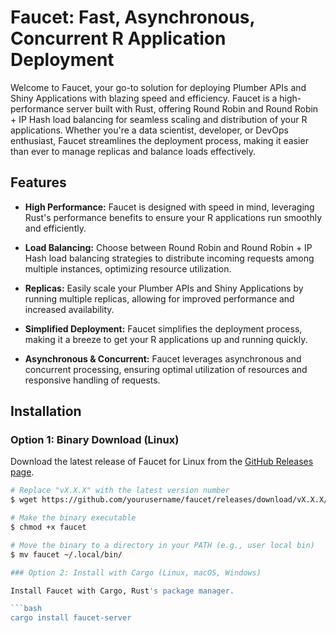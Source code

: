 # Faucet: Fast, Asynchronous, Concurrent R Application Deployment

Welcome to Faucet, your go-to solution for deploying Plumber APIs and Shiny Applications with blazing speed and efficiency. Faucet is a high-performance server built with Rust, offering Round Robin and Round Robin + IP Hash load balancing for seamless scaling and distribution of your R applications. Whether you're a data scientist, developer, or DevOps enthusiast, Faucet streamlines the deployment process, making it easier than ever to manage replicas and balance loads effectively.

## Features

- **High Performance:** Faucet is designed with speed in mind, leveraging Rust's performance benefits to ensure your R applications run smoothly and efficiently.

- **Load Balancing:** Choose between Round Robin and Round Robin + IP Hash load balancing strategies to distribute incoming requests among multiple instances, optimizing resource utilization.

- **Replicas:** Easily scale your Plumber APIs and Shiny Applications by running multiple replicas, allowing for improved performance and increased availability.

- **Simplified Deployment:** Faucet simplifies the deployment process, making it a breeze to get your R applications up and running quickly.

- **Asynchronous & Concurrent:** Faucet leverages asynchronous and concurrent processing, ensuring optimal utilization of resources and responsive handling of requests.

## Installation

### Option 1: Binary Download (Linux)

Download the latest release of Faucet for Linux from the [GitHub Releases page](https://github.com/yourusername/faucet/releases).

```bash
# Replace "vX.X.X" with the latest version number
$ wget https://github.com/yourusername/faucet/releases/download/vX.X.X/faucet-linux-x86_64 -O faucet

# Make the binary executable
$ chmod +x faucet

# Move the binary to a directory in your PATH (e.g., user local bin)
$ mv faucet ~/.local/bin/

### Option 2: Install with Cargo (Linux, macOS, Windows)

Install Faucet with Cargo, Rust's package manager.

```bash
cargo install faucet-server
```
